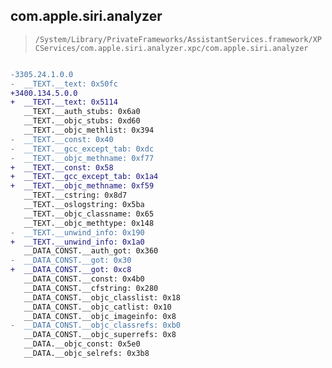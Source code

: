 ## com.apple.siri.analyzer

> `/System/Library/PrivateFrameworks/AssistantServices.framework/XPCServices/com.apple.siri.analyzer.xpc/com.apple.siri.analyzer`

```diff

-3305.24.1.0.0
-  __TEXT.__text: 0x50fc
+3400.134.5.0.0
+  __TEXT.__text: 0x5114
   __TEXT.__auth_stubs: 0x6a0
   __TEXT.__objc_stubs: 0xd60
   __TEXT.__objc_methlist: 0x394
-  __TEXT.__const: 0x40
-  __TEXT.__gcc_except_tab: 0xdc
-  __TEXT.__objc_methname: 0xf77
+  __TEXT.__const: 0x58
+  __TEXT.__gcc_except_tab: 0x1a4
+  __TEXT.__objc_methname: 0xf59
   __TEXT.__cstring: 0x8d7
   __TEXT.__oslogstring: 0x5ba
   __TEXT.__objc_classname: 0x65
   __TEXT.__objc_methtype: 0x148
-  __TEXT.__unwind_info: 0x190
+  __TEXT.__unwind_info: 0x1a0
   __DATA_CONST.__auth_got: 0x360
-  __DATA_CONST.__got: 0x30
+  __DATA_CONST.__got: 0xc8
   __DATA_CONST.__const: 0x4b0
   __DATA_CONST.__cfstring: 0x280
   __DATA_CONST.__objc_classlist: 0x18
   __DATA_CONST.__objc_catlist: 0x10
   __DATA_CONST.__objc_imageinfo: 0x8
-  __DATA_CONST.__objc_classrefs: 0xb0
   __DATA_CONST.__objc_superrefs: 0x8
   __DATA.__objc_const: 0x5e0
   __DATA.__objc_selrefs: 0x3b8

```
